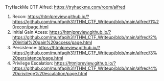 TryHackMe CTF Alfred: https://tryhackme.com/room/alfred

1. Recon: https://htmlpreview.github.io/?https://github.com/muhfaqih31/THM_CTF_Writeup/blob/main/alfred/1%20recon/page.html
2. Initial Gain Acess: https://htmlpreview.github.io/?https://github.com/muhfaqih31/THM_CTF_Writeup/blob/main/alfred/2%20initial%20gain%20access/page.html
3. Persistence: https://htmlpreview.github.io/?https://github.com/muhfaqih31/THM_CTF_Writeup/blob/main/alfred/3%20persistence/page.html
4. Privilege Escalation: https://htmlpreview.github.io/?https://github.com/muhfaqih31/THM_CTF_Writeup/blob/main/alfred/4%20privilege%20escalation/page.html
